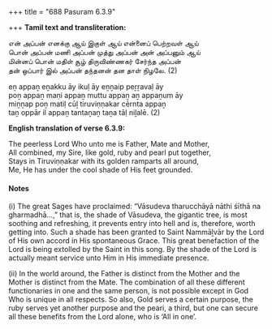 +++
title = "688 Pasuram 6.3.9"

+++
**Tamil text and transliteration:**

என் அப்பன் எனக்கு ஆய் இகுள் ஆய் என்னைப் பெற்றவள் ஆய்  
பொன் அப்பன் மணி அப்பன் முத்து அப்பன் அன் அப்பனும் ஆய்  
மின்னப் பொன் மதிள் சூழ் திருவிண்ணகர் சேர்ந்த அப்பன்  
தன் ஒப்பார் இல் அப்பன் தந்தனன் தன தாள் நிழலே. (2)

eṉ appaṉ eṉakku āy ikuḷ āy eṉṉaip peṟṟavaḷ āy  
poṉ appaṉ maṇi appaṉ muttu appaṉ aṉ appaṉum āy  
miṉṉap poṉ matiḷ cūḻ tiruviṇṇakar cērnta appaṉ  
taṉ oppār il appaṉ tantaṉaṉ taṉa tāḷ niḻalē. (2)

**English translation of verse 6.3.9:**

The peerless Lord Who unto me is Father, Mate and Mother,  
All combined, my Sire, like gold, ruby and pearl put together,  
Stays in Tiruviṇṇakar with its golden ramparts all around,  
Me, He has under the cool shade of His feet grounded.

#### Notes

\(i\) The great Sages have proclaimed: “Vāsudeva tharucchāyā nāthi śīthā na gharmadhā...,” that is, the shade of Vāsudeva, the gigantic tree, is most soothing and refreshing, it prevents entry into hell and is, therefore, worth getting into. Such a shade has been granted to Saint Nammāḻvār by the Lord of His own accord in His spontaneous Grace. This great benefaction of the Lord is being extolled by the Saint in this song. By the shade of the Lord is actually meant service unto Him in His immediate presence.

\(ii\) In the world around, the Father is distinct from the Mother and the Mother is distinct from the Mate. The combination of all these different functionaries in one and the same person, is not possible except in God Who is unique in all respects. So also, Gold serves a certain purpose, the ruby serves yet another purpose and the peari, a third, but one can secure all these benefits from the Lord alone, who is ‘All in one’.


